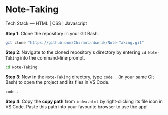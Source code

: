 # Note-Taking
Tech Stack — HTML | CSS | Javascript

**Step 1**: Clone the repository in your Git Bash. 

  ```sh
git clone "https://github.com/Chirantanbanik/Note-Taking.git"
``` 
**Step 2**: Navigate to the cloned repository's directory by entering `cd Note-Taking` into the command-line prompt.
  
  ```sh
cd Note-Taking
``` 
**Step 3**: Now in the `Note-Taking` directory, type `code .` (in your same Git Bash) to open the project and its files in VS Code.
  
  ```sh
  code . 
  ```
**Step 4**: Copy the **copy path** from `index.html` by right-clicking its file icon in VS Code. Paste this path into your favourite browser to use the app!
